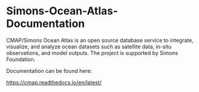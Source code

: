 # Simons-Ocean-Atlas-Documentation


CMAP/Simons Ocean Atlas is an open source database service to integrate, visualize, and analyze ocean datasets such as satellite data, in-situ observations, and model outputs. The project is supported by Simons Foundation.

Documentation can be found here:

https://cmap.readthedocs.io/en/latest/
